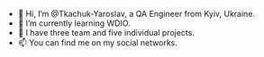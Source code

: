 - 👋 Hi, I’m @Tkachuk-Yaroslav, a QA Engineer from Kyiv, Ukraine.
- 🌱 I’m currently learning WDIO.
- 💞️ I have three team and five individual projects.
- 📫 You can find me on my social networks.

<!---
Tkachuk-Yaroslav/Tkachuk-Yaroslav is a ✨ special ✨ repository because its `README.md` (this file) appears on your GitHub profile.
You can click the Preview link to take a look at your changes.
--->
